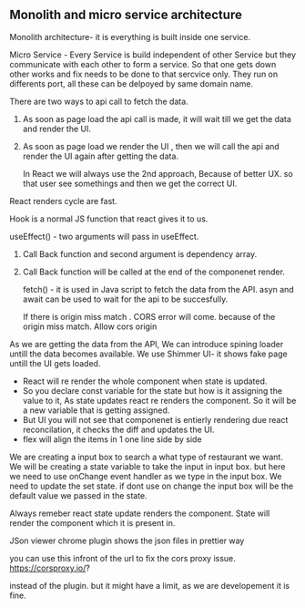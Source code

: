 ## Monolith and micro service architecture

Monolith architecture- it is everything is built inside one service.

Micro Service - Every Service is build independent of other Service 
but they communicate with each other to form a service. So that one gets down other works and fix needs to be done to that sercvice only.
They run on differents port, all these can be delpoyed by same domain name.



There are two ways to api call to fetch the data.

1. As soon as page load the api call is made, it will wait till we get the data and render the UI.
2. As soon as page load we render the UI , then we will call the api and render the UI again after getting the data.

   In React we will always use the 2nd approach, Because of better UX. so that user see somethings and then we get the correct UI.

React renders cycle are fast.

Hook is a normal JS function that react gives it to us.

useEffect() - two arguments will pass in useEffect.
1. Call Back function and second argument is dependency array.
2. Call Back function will be called at the end of the componenet render.

   fetch() - it is used in Java script to fetch the data from the API.
   asyn and await can be used to wait for the api to be succesfully.

   If there is origin miss match . CORS error will come. because of the origin miss match.
   Allow cors origin

As we are getting the data from the API, We can introduce spining loader untill the data becomes available.
We use Shimmer UI- it shows fake page untill the UI gets loaded.

- React will re render the whole component when state is updated.
- So you declare const variable for the state but how is it assigning the value to it, As state updates react re renders the component. So it will be a new variable that is getting assigned.
- But UI you will not see that componenet is entierly rendering due react reconcilation, it checks the diff and updates the UI.
- flex will align the items in 1 one line side by side

We are creating a input box to search a what type of restaurant we want. We will be creating a state variable to take the input in input box. but here we need to use onChange event handler as we type in the input box. We need to update the set state. if dont use on change the input box will be the default value we passed in the state.


Always remeber react state update renders the component.
State will render the component which it is present in.

JSon viewer chrome plugin shows the json files in prettier way

you can use this infront of the url to fix the cors proxy issue.
https://corsproxy.io/?

instead of the plugin. but it might have a limit, as we are developement it is fine.

